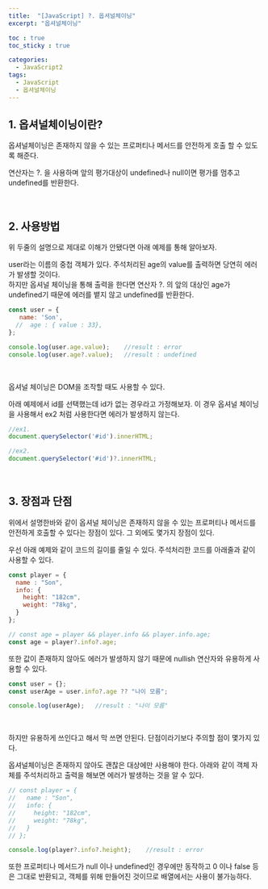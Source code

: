 ```yaml
---
title:  "[JavaScript] ?. 옵셔널체이닝"
excerpt: "옵셔널체이닝"

toc : true
toc_sticky : true

categories:
  - JavaScript2
tags: 
  - JavaScript
  - 옵셔널체이닝
---
```



## 1. 옵셔널체이닝이란?

옵셔널체이닝은 존재하지 않을 수 있는 프로퍼티나 메서드를 안전하게 호출 할 수 있도록 해준다.

연산자는 ?. 을 사용하며 앞의 평가대상이 undefined나 null이면 평가를 멈추고 undefined를 반환한다.

<br/>

## 2. 사용방법

위 두줄의 설명으로 제대로 이해가 안됐다면 아래 예제를 통해 알아보자.

user라는 이름의 중첩 객체가 있다. 주석처리된 age의 value를 출력하면 당연히 에러가 발생할 것이다.<br/>
하지만 옵셔널 체이닝을 통해 출력을 한다면 연산자 ?. 의 앞의 대상인 age가 undefined기 때문에 에러를 뱉지 않고 undefined를 반환한다.

```javascript
const user = {
   name: 'Son',
  //  age : { value : 33},
};

console.log(user.age.value);    //result : error
console.log(user.age?.value);   //result : undefined
```
<br/>

옵셔널 체이닝은 DOM을 조작할 때도 사용할 수 있다.

아래 예제에서 id를 선택했는데 id가 없는 경우라고 가정해보자. 이 경우 옵셔널 체이닝을 사용해서 ex2 처럼 사용한다면 에러가 발생하지 않는다.

```javascript
//ex1.
document.querySelector('#id').innerHTML;

//ex2.
document.querySelector('#id')?.innerHTML;
```

<br/>


## 3. 장점과 단점

위에서 설명한바와 같이 옵셔널 체이닝은 존재하지 않을 수 있는 프로퍼티나 메서드를 안전하게 호출할 수 있다는 장점이 있다. 그 외에도 몇가지 장점이 있다.

우선 아래 예제와 같이 코드의 길이를 줄일 수 있다. 주석처리한 코드를 아래줄과 같이 사용할 수 있다.

```javascript
const player = {
  name : "Son",
  info: {
    height: "182cm",
    weight: "78kg",
  }
};

// const age = player && player.info && player.info.age;
const age = player?.info?.age;
```

또한 값이 존재하지 않아도 에러가 발생하지 않기 때문에 nullish 연산자와 유용하게 사용할 수 있다.

```javascript
const user = {};
const userAge = user.info?.age ?? "나이 모름";

console.log(userAge);   //result : "나이 모름"
```

<br/>

하지만 유용하게 쓰인다고 해서 막 쓰면 안된다. 단점이라기보다 주의할 점이 몇가지 있다.

옵셔널체이닝은 존재하지 않아도 괜찮은 대상에만 사용해야 한다.
아래와 같이 객체 자체를 주석처리하고 출력을 해보면 에러가 발생하는 것을 알 수 있다.

```javascript
// const player = {
//   name : "Son",
//   info: {
//     height: "182cm",
//     weight: "78kg",
//   }
// };

console.log(player?.info?.height);    //result : error
```

또한 프로퍼티나 메서드가 null 이나 undefined인 경우에만 동작하고 0 이나 false 등은 그대로 반환되고, 객체를 위해 만들어진 것이므로 배열에서는 사용이 불가능하다.

